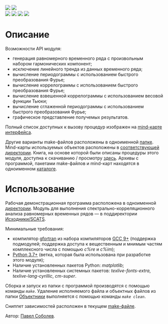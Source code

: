 [![](https://img.shields.io/badge/GitHub-Paveloom/C3-5DA399.svg)](https://github.com/Paveloom/) [![](https://img.shields.io/badge/license-Unlicense-5DA399.svg)](https://github.com/Paveloom/C3/blob/master/LICENSE.md) <br>
[![](https://img.shields.io/badge/release-v1.0.3-informational.svg)](https://github.com/Paveloom/C3/releases/tag/v1.0.3) [![](https://img.shields.io/badge/platforms-linux,%20macOS-3E6680.svg)](#) [![](https://img.shields.io/badge/requires-gcc%209.1%2B-critical.svg)](https://gcc.gnu.org/wiki/GFortran/News#GCC9) [![](https://img.shields.io/badge/requires-python%203.7%2B-critical.svg)](https://www.python.org/downloads/)

# Описание

Возможности API модуля:
+ генерация равномерного временного ряда с произвольным набором гармонических компонент;
+ исключение линейного тренда из данных временного ряда;
+ вычисление периодограммы с использованием быстрого преобразования Фурье;
+ вычисление коррелограммы с использованием быстрого преобразования Фурье;
+ вычисление взвешенной коррелограммы с использованием весовой функции Тьюки;
+ вычисление сглаженной периодограммы с использованием быстрого преобразования Фурье;
+ графическое представление получемых результатов.

Полный список доступных к вызову процедур изображен на [mind-карте интерфейса](https://github.com/Paveloom/C3/blob/master/Mind-карты/SCATS%20API/SCATS%20API.svg).

Другие варианты make-файлов расположены в одноименной [папке](https://github.com/Paveloom/C3/tree/master/Make-файлы). Mind-карты используемых объектов расположены в [соответствующей директории](https://github.com/Paveloom/C3/tree/master/Mind-карты). Книга, на основе которой были описаны процедуры этого модуля, доступна к скачиванию / просмотру [здесь](https://github.com/Paveloom/C3/blob/master/Материалы/В.%20В.%20Витязев%20—%20Спектрально-корреляционный%20анализ%20равномерных%20временных%20рядов.pdf). Архивы с программой, пакетами make-файлов и mind-карт находятся в одноименном [каталоге](https://github.com/Paveloom/C3/tree/master/Архивы).

# Использование

Рабочая демонстрационная программа расположена в одноименной [директории](https://github.com/Paveloom/C3/tree/master/Программа). Модуль для выполнения спектрально-корреляционного анализа равномерных временных рядов — в поддиректории [Исходники/SCATS](https://github.com/Paveloom/C3/tree/master/Программа/Исходники/SCATS).

Минимальные требования:
+ компилятор [gfortran](https://gcc.gnu.org/wiki/GFortran) из набора компиляторов [GCC 9+](https://gcc.gnu.org/wiki/GFortran/News#GCC9) (поддержка подмодулей; поддержка доступа к вещественным и мнимым частям комплексного числа с помощью _c%re_ и _c%im_);
+ [Python 3.7+](https://www.python.org/downloads/) (ветка, которая была использована при разработке этого модуля);
+ Наличие установленных пакетов Python: _matplotlib_;
+ Наличие установленных системных пакетов: _texlive-fonts-extra_, _texlive-lang-cyrillic_, _cm-super_.

Сборка и запуск из папки с программой производятся с помощью команды _``make``_. Удаление исполняемого файла и объектных файлов из папки [Объектники](https://github.com/Paveloom/C3/tree/master/Программа/Объектники) выполняется с помощью команды _``make clean``_.

Сниппет зависимостей расположен в текущем [make-файле](https://github.com/Paveloom/C3/blob/master/Программа/Makefile?ts=5).

Автор: [Павел Соболев](http://paveloom.tk).
